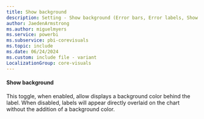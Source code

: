 ```yaml
---
title: Show background
description: Setting - Show background (Error bars, Error labels, Show background)
author: JaedenArmstrong
ms.author: miguelmyers
ms.service: powerbi
ms.subservice: pbi-corevisuals
ms.topic: include
ms.date: 06/24/2024
ms.custom: include file - variant
LocalizationGroup: core-visuals
---
```

#### Show background

This toggle, when enabled, allow displays a background color behind the label. When disabled, labels will appear directly overlaid on the chart without the addition of a background color.
